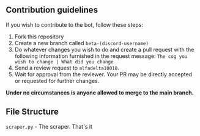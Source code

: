 ## Contribution guidelines

If you wish to contribute to the bot, follow these steps:

1. Fork this repository
2. Create a new branch called `beta-(discord-username)`
3. Do whatever changes you wish to do and create a pull request with the following information furnished in the request message: `The cog you wish to change | What did you change`
4. Send a review request to `alfadelta10010`.
5. Wait for approval from the reviewer. Your PR may be directly accepted or requested for further changes.

**Under no circumstances is anyone allowed to merge to the main branch.**



## File Structure



`scraper.py` - The scraper. That's it<br>
